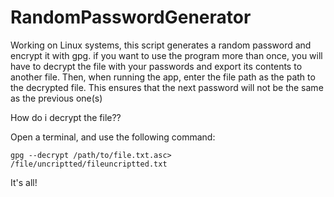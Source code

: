 # RandomPasswordGenerator

Working on Linux systems, this script generates a random password and encrypt it with gpg. 
if you want to use the program more than once, you will have to decrypt the file with your passwords and export its contents to another file. Then, when running the app, enter the file path as the path to the decrypted file. This ensures that the next password will not be the same as the previous one(s)
  
  How do i decrypt the file??

Open a terminal, and use the following command:

    gpg --decrypt /path/to/file.txt.asc> /file/uncriptted/fileuncriptted.txt


It's all!
